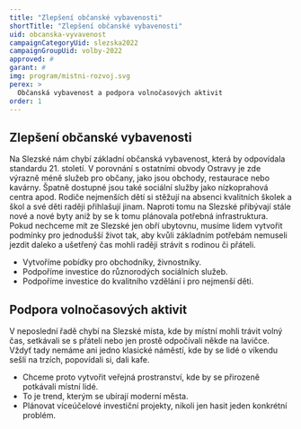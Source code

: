 ```yaml
---
title: "Zlepšení občanské vybavenosti"
shortTitle: "Zlepšení občanské vybavenosti"
uid: obcanska-vyvavenost
campaignCategoryUid: slezska2022
campaignGroupUid: volby-2022
approved: #
garant: # 
img: program/mistni-rozvoj.svg
perex: >
  Občanská vybavenost a podpora volnočasových aktivit
order: 1
---
```


## Zlepšení občanské vybavenosti

Na Slezské nám chybí základní občanská vybavenost, která by odpovídala standardu 21. století. V porovnání s ostatními obvody Ostravy je zde výrazně méně služeb pro občany, jako jsou obchody, restaurace nebo kavárny. Špatně dostupné jsou také sociální služby jako nízkoprahová centra apod. Rodiče nejmenších dětí si stěžují na absenci kvalitních školek a škol a své děti raději přihlašují jinam. Naproti tomu na Slezské přibývají stále nové a nové byty aniž by se k tomu plánovala potřebná infrastruktura. Pokud nechceme mít ze Slezské jen obří ubytovnu, musíme lidem vytvořit podmínky pro jednodušší život tak, aby kvůli základním potřebám nemuseli jezdit daleko a ušetřený čas mohli raději strávit s rodinou či přáteli. 

- Vytvoříme pobídky pro obchodníky, živnostníky.
- Podpoříme investice do různorodých sociálních služeb.
- Podpoříme investice do kvalitního vzdělání i pro nejmenší děti.

## Podpora volnočasových aktivit

V neposlední řadě chybí na Slezské místa, kde by místní mohli trávit volný čas, setkávali se s přáteli nebo jen prostě odpočívali někde na lavičce. Vždyť tady nemáme ani jedno klasické náměstí, kde by se lidé o víkendu sešli na trzích, popovídali si, dali kafe.

- Chceme proto vytvořit veřejná prostranství, kde by se přirozeně potkávali místní lidé. 
- To je trend, kterým se ubírají moderní města.  
- Plánovat víceúčelové investiční projekty, nikoli jen hasit jeden konkrétní problém.

